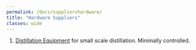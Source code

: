 ```yaml
---
permalink: /docs/suppliershardware/
title: "Hardware Suppliers"
classes: wide
---
```


1. [Distillation Equipment](https://www.aliexpress.com/item/32880819498.html) for small scale distillation. Minimally controlled.
